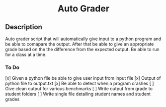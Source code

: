 <h1 align="center">Auto Grader</h1>

## Description

Auto grader script that will automatically give input to a python program and be able to comapare the output. After that be able to give an appropriate grade based on the the difference from the expected output. Be able to run for a class at a time.

### To Do 

[x] Given a python file be able to give user input from input file
[x] Output of python file to output.txt
[x] Be able to detect when a program crashes
[ ] Give clean output for various benchmarks
[ ] Write output from grade to student folders
[ ] Write single file detailing student names and student grades
